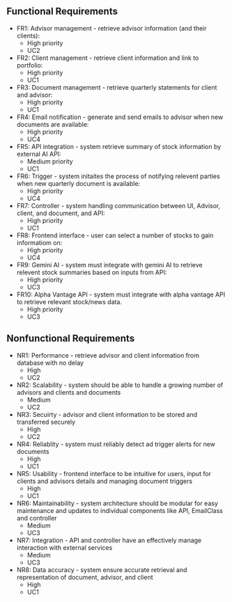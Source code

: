 ## Functional Requirements
- FR1: Advisor management
        - retrieve advisor information (and their clients):
  - High priority
  - UC2 
- FR2: Client management
        - retrieve client information and link to portfolio:
  - High priority
  - UC1
- FR3: Document management
        - retrieve quarterly statements for client and advisor:
  - High priority
  - UC1
- FR4: Email notification
        - generate and send emails to advisor when new documents are available:
  - High priority
  - UC4
- FR5: API integration
        - system retrieve summary of stock information by external AI API:
  - Medium priority
  - UC1
- FR6: Trigger
        - system initaites the process of notifying relevent parties when new quarterly document is available:
  - High priority
  - UC4
- FR7: Controller
        - system handling communication between UI, Advisor, client, and document, and API:
  - High priority
  - UC1
- FR8: Frontend interface
        - user can select a number of stocks to gain informatiom on:
  - High priority
  - UC4
- FR9: Gemini AI
        - system must integrate with gemini AI to retrieve relevent stock summaries based on inputs from API:
  - High priority
  - UC3
- FR10: Alpha Vantage API
        - system must integrate with alpha vantage API to retrieve relevant stock/news data.
  - High priority
  - UC3     
    

## Nonfunctional Requirements
- NR1: Performance
        - retrieve advisor and client information from database with no delay
  - High
  - UC2
- NR2: Scalability
        - system should be able to handle a growing number of advisors and clients and documents
  - Medium
  - UC2
- NR3: Secuirty
        - advisor and client information to be stored and transferred securely
  - High
  - UC2
- NR4: Reliablity
        - system must reliably detect ad trigger alerts for new documents
  - High
  - UC1
- NR5: Usability
        - frontend interface to be intuitive for users, input for clients and advisors details and managing document triggers
  - High
  - UC1
- NR6: Maintainability
        - system architecture should be modular for easy maintenance and updates to individual components like API, EmailClass and controller
  - Medium
  - UC3
- NR7: Integration
        - API and controller have an effectively manage interaction with external services
  - Medium
  - UC3
- NR8: Data accuracy
        - system ensure accurate retrieval and representation of document, advisor, and client
  - High
  - UC1
